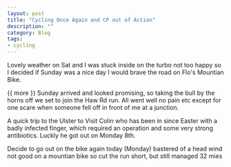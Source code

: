 ```yaml
---
layout: post
title: "Cycling Once Again and CP out of Action"
description: ""
category: Blog 
tags: 
- cycling
---
```

 
   
 Lovely weather on Sat and I was stuck inside on the turbo not too happy so I decided if Sunday was a nice day I would brave the road on Flo's Mountian Bike.

{{ more }} 
Sunday arrived and looked promising, so taking the bull by the horns off we set to join the Haw Rd run. All went well no pain etc except for one scare when someone fell off in front of me at a junction.

A quick trip to the Ulster to Visit Colin who has been in since Easter with a badly infected finger, which required an operation and some very strong antibiotics. Luckly he got out on Monday 8th.

Decide to go out on the bike again today (Monday) bastered of a head wind not good on a mountian bike so cut the run short, but still managed 32 mies
